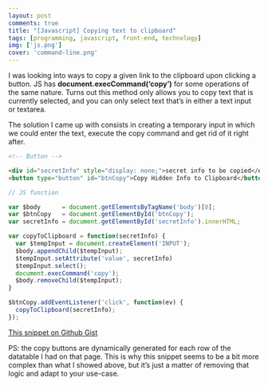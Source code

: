 ```yaml
---
layout: post
comments: true
title: "[Javascript] Copying text to clipboard"
tags: [programming, javascript, front-end, technology]
img: ['js.png']
cover: 'command-line.png'
---
```


I was looking into ways to copy a given link to the clipboard upon clicking a button. JS has **document.execCommand(‘copy’)** for some operations of the same nature. Turns out this method only allows you to copy text that is currently selected, and you can only select text that’s in either a text input or textarea.

The solution I came up with consists in creating a temporary input in which we could enter the text, execute the copy command and get rid of it right after.

```html
<!-- Button -->

<div id="secretInfo" style="display: none;">secret info to be copied</div>
<button type="button" id="btnCopy">Copy Hidden Info to Clipboard</button>
```

```javascript
// JS function

var $body      = document.getElementsByTagName('body')[0];
var $btnCopy   = document.getElementById('btnCopy');
var secretInfo = document.getElementById('secretInfo').innerHTML;

var copyToClipboard = function(secretInfo) {
  var $tempInput = document.createElement('INPUT');
  $body.appendChild($tempInput);
  $tempInput.setAttribute('value', secretInfo)
  $tempInput.select();
  document.execCommand('copy');
  $body.removeChild($tempInput);
}

$btnCopy.addEventListener('click', function(ev) {
  copyToClipboard(secretInfo);
});
```

[This snippet on Github Gist](https://gist.github.com/anazard/d42354f45e172519c0be3cead34fe869)

PS: the copy buttons are dynamically generated for each row of the datatable I had on that page. This is why this snippet seems to be a bit more complex than what I showed above, but it’s just a matter of removing that logic and adapt to your use-case.
